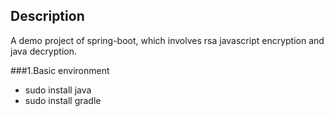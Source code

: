 ## Description
A demo project of spring-boot, which involves rsa javascript encryption and java decryption.

###1.Basic environment
* sudo install java
* sudo install gradle

